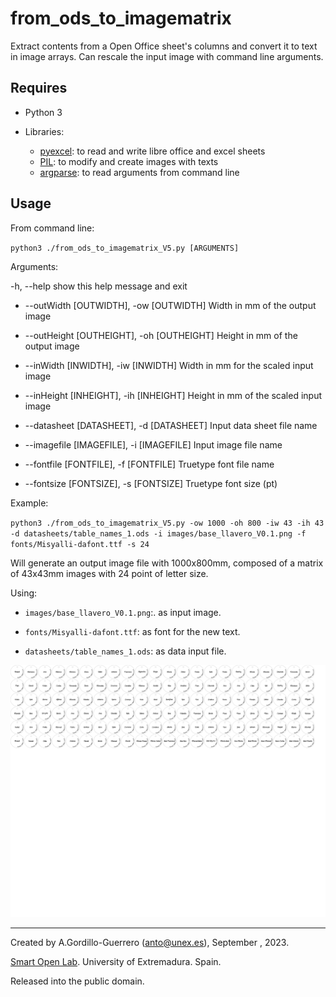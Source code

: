 # from_ods_to_imagematrix

Extract contents from a Open Office sheet's columns and convert it to text in image arrays.
Can rescale the input image with command line arguments. 

## Requires

- Python 3

- Libraries:
  - [pyexcel](http://docs.pyexcel.org/en/latest/): to read and write libre office and excel sheets
  - [PIL](https://pypi.org/project/Pillow/): to modify and create images with texts
  - [argparse](https://docs.python.org/3/library/argparse.html): to read arguments from command line

## Usage

From command line:

`python3 ./from_ods_to_imagematrix_V5.py [ARGUMENTS]`

Arguments:

  -h, --help            show this help message and exit

- --outWidth [OUTWIDTH], -ow [OUTWIDTH]
                        Width in mm of the output image

- --outHeight [OUTHEIGHT], -oh [OUTHEIGHT]
                        Height in mm of the output image

- --inWidth [INWIDTH], -iw [INWIDTH]
                        Width in mm for the scaled input image

- --inHeight [INHEIGHT], -ih [INHEIGHT]
                        Height in mm of the scaled input image

- --datasheet [DATASHEET], -d [DATASHEET]
                        Input data sheet file name

- --imagefile [IMAGEFILE], -i [IMAGEFILE]
                        Input image file name

- --fontfile [FONTFILE], -f [FONTFILE]
                        Truetype font file name

- --fontsize [FONTSIZE], -s [FONTSIZE]
                        Truetype font size (pt)

Example:

`python3 ./from_ods_to_imagematrix_V5.py -ow 1000 -oh 800 -iw 43 -ih 43 -d datasheets/table_names_1.ods -i images/base_llavero_V0.1.png -f  fonts/Misyalli-dafont.ttf -s 24`

Will generate an output image file with 1000x800mm, composed of a matrix of 43x43mm images with 24 point of letter size.

Using:

- `images/base_llavero_V0.1.png`:. as input image.

- `fonts/Misyalli-dafont.ttf`: as font for the new text.

- `datasheets/table_names_1.ods`: as data input file.

<p align="center">
<img width="800" src="https://github.com/AGordiGuerrero/from_ods_to_imagematrix/blob/master/labelarray_ouput.jpg">
</p>

----------------

Created by A.Gordillo-Guerrero (anto@unex.es), September , 2023.

[Smart Open Lab](www.smartopenlab.com). University of Extremadura. Spain.

Released into the public domain.

